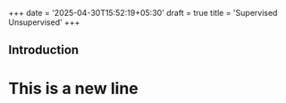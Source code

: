 +++
date = '2025-04-30T15:52:19+05:30'
draft = true
title = 'Supervised Unsupervised'
+++

## Introduction

# This is a new line
